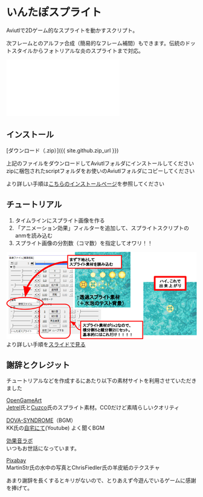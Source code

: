 # いんたぽスプライト

Aviutlで2Dゲーム的なスプライトを動かすスクリプト。

次フレームとのアルファ合成（簡易的なフレーム補間）もできます。伝統のドットスタイルからフォトリアルな炎のスプライトまで対応。

<div class="tube1280x720"><iframe src="{{ site.github.youtube_demo_url }}" frameborder="0" allow="accelerometer; autoplay; encrypted-media; gyroscope; picture-in-picture" allowfullscreen></iframe></div>

## インストール

[ダウンロード（.zip）]({{ site.github.zip_url }})

上記のファイルをダウンロードしてAviutlフォルダにインストールしてください  
zipに梱包されたscriptフォルダをお使いのAviutlフォルダにコピーしてください

より詳しい手順は[こちらのインストールページ](./install)を参照してください

## チュートリアル
1. タイムラインにスプライト画像を作る
1. 「アニメーション効果」フィルターを追加して、スプライトスクリプトのanmを読み込む
1. スプライト画像の分割数（コマ数）を指定してオワリ！！

<div><a href="./tutorial"><img src="img/one_tuto.jpg"/></a></div>
<div>より詳しい手順を<a href="./tutorial">スライドで見る</a></div>

## 謝辞とクレジット
チュートリアルなどを作成するにあたり以下の素材サイトを利用させていただきました

[OpenGameArt](https://opengameart.org/)  
[Jetrel](https://opengameart.org/content/explosion-animations)氏と[Cuzco](https://opengameart.org/content/explosion)氏のスプライト素材。CC0だけど素晴らしいクオリティ

[DOVA-SYNDROME](https://dova-s.jp/)（BGM）  
KK氏の[自宅にて](https://youtu.be/JGzLOY7M0yE)(Youtube) よく聞くBGM

[効果音ラボ](https://soundeffect-lab.info/)  
いつもお世話になっています。

[Pixabay](https://pixabay.com/)  
MartinStr氏の水中の写真とChrisFiedler氏の羊皮紙のテクスチャ

あまり謝辞を長くするとキリがないので、とりあえず今遊んでいるゲームに感謝を捧げて。
